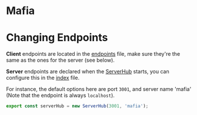 # Mafia

# Changing Endpoints

**Client** endpoints are located in the [endpoints](./client/src/constants/endpoints.ts) file, make sure they're the same as the ones for the server (see below).

**Server** endpoints are declared when the [ServerHub](./server/src/classes/ServerHub.ts) starts, you can configure this in the [index](./server/src/index.ts#L3) file.

For instance, the default options here are port `3001`, and server name 'mafia' (Note that the endpoint is always `localhost`).

```ts
export const serverHub = new ServerHub(3001, 'mafia');
```
